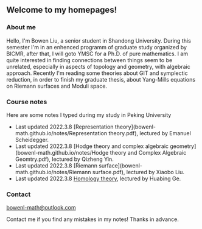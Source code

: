 ## Welcome to my homepages!

### About me
Hello, I'm Bowen Liu, a senior student in Shandong University. During this semester I'm in an enhenced programm of graduate study organized by BICMR, after that, I will goto YMSC for a Ph.D. of pure mathematics. I am quite interested in finding connections between things seem to be unrelated, especially in aspects of topology and geometry, with algebraic approach. Recently I'm reading some theories about GIT and symplectic reduction, in order to finish my graduate thesis, about Yang-Mills equations on Riemann surfaces and Moduli space.

### Course notes

Here are some notes I typed during my study in Peking University
* Last updated 2022.3.8 [Representation theory](bowenl-math.github.io/notes/Representation theory.pdf), lectured by Emanuel Scheidegger.
* Last updated 2022.3.8 [Hodge theory and complex algebraic geometry](bowenl-math.github.io/notes/Hodge theory and Complex Algebraic Geomtry.pdf), lectured by Qizheng Yin.
* Last updated 2022.3.8 [Riemann surface](bowenl-math.github.io/notes/Riemann surface.pdf), lectured by Xiaobo Liu.
* Last updated 2022.3.8 [Homology theory](bowenl-math.github.io/notes/同调论.pdf), lectured by Huabing Ge.

### Contact
bowenl-math@outlook.com

Contact me if you find any mistakes in my notes! Thanks in advance.
